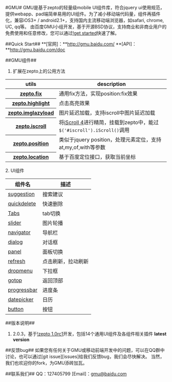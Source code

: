 #GMU#
GMU是基于zepto的轻量级mobile UI组件库，符合jquery ui使用规范，提供webapp、pad端简单易用的UI组件。为了减小移动端代码量，组件再插件化，兼容iOS3+ / android2.1+，支持国内主流移动端浏览器，如safari, chrome, UC, qq等。
由百度GMU小组开发，基于开源BSD协议，支持商业和非商业用户的免费使用和任意修改，您可以通过[!get started](http://gmu.baidu.com/getstarted)快速了解。

##Quick Start##
**[官网]：**http://gmu.baidu.com/
**[API]：**http://gmu.baidu.com/doc

##GMU组件##
1. 扩展在zepto上的公用方法
<table>
<thead>
<tr>
  <th>utils</th> <th>description</th>
</tr>
</thead>
<tbody>
  <tr>
    <th><a href="https://github.com/campaign/gmu/blob/master/_src/core/zepto.fix.js">zepto.fix</a></th>
    <td>通用fix方法，实现position:fix效果</td>
  </tr>
  <tr>
    <th><a href="https://github.com/campaign/gmu/blob/master/_src/core/zepto.highlight.js">zepto.highlight</a></th>
    <td>点击高亮效果</td>
  </tr>
  <tr>
    <th><a href="https://github.com/madrobby/zepto/blob/master/src/event.js#files">zepto.imglazyload</a></th>
    <td>图片延迟加载，支持iscroll中图片延迟加载</td>
  </tr>
  <tr>
    <th><a href="https://github.com/campaign/gmu/blob/master/_src/core/zepto.iscroll.js">zepto.iscroll</a></th>
    <td>将<a href="http://cubiq.org/iscroll-4">iScroll 4</a>进行精简，挂载到zepto中，能过<code>$('#iscroll').iScroll()</code>调用</td>
  </tr>
  <tr>
    <th><a href="https://github.com/campaign/gmu/blob/master/_src/core/zepto.position.js">zepto.position</a></th>
    <td>类似于jquery position，处理元素定位，支持at,my,of,with等参数</td>
  </tr>
  <tr>
      <th><a href="https://github.com/campaign/gmu/blob/master/_src/core/zepto.location.js">zepto.location</a></th>
      <td>基于百度定位接口，获取当前坐标</td>
    </tr>
</tbody>
</table>
2. UI组件
<table>
    <thead>
    <tr>
        <th>组件名</th>
        <th>描述</th>
    </tr>
    </thead>
    <tbody>
    <tr>
        <td><a href="https://github.com/campaign/gmu/blob/master/_src/widget/suggestion.js">suggestion</a></td>
        <td>搜索建议</td>
    </tr>
    <tr>
        <td><a href="https://github.com/campaign/gmu/blob/master/_src/widget/quickdelete.js">quickdelete</a></td>
        <td>快速删除</td>
    </tr>
    <tr>
        <td><a href="https://github.com/campaign/gmu/blob/master/_src/widget/tabs.js">Tabs</a></td>
        <td>tab切换</td>
    </tr>
    <tr>
        <td><a href="https://github.com/campaign/gmu/blob/master/_src/widget/slider.js">slider</a></td>
        <td>图片轮播</td>
    </tr>
    <tr>
        <td><a href="https://github.com/campaign/gmu/blob/master/_src/widget/navigator.js">navigator</a></td>
        <td>导航栏</td>
    </tr>
    <tr>
        <td><a href="https://github.com/campaign/gmu/blob/master/_src/widget/dialog.js">dialog</a></td>
        <td>对话框</td>
    </tr>
    <tr>
        <td><a href="https://github.com/campaign/gmu/blob/master/_src/widget/panel.js">panel</a></td>
        <td>面板切换</td>
    </tr>
    <tr>
        <td><a href="https://github.com/campaign/gmu/blob/master/_src/widget/refresh.js">refresh</a></td>
        <td>点击刷新，拉动刷新</td>
    </tr>
    <tr>
        <td><a href="https://github.com/campaign/gmu/blob/master/_src/widget/dropmenu.js">dropmenu</a></td>
        <td>下拉框</td>
    </tr>
    <tr>
        <td><a href="https://github.com/campaign/gmu/blob/master/_src/widget/gotop.js">gotop</a></td>
        <td>返回顶部</td>
    </tr>
    <tr>
        <td><a href="https://github.com/campaign/gmu/blob/master/_src/widget/progressbar.js">progressbar</a></td>
        <td>进度条</td>
    </tr>
    <tr>
        <td><a href="https://github.com/campaign/gmu/blob/master/_src/widget/datepicker.js">datepicker</a></td>
        <td>日历</td>
    </tr>
    <tr>
        <td><a href="https://github.com/campaign/gmu/blob/master/_src/widget/button.js">button</a></td>
        <td>按钮</td>
    </tr>
    </tbody>
</table>

##版本说明##
1. 2.0.3，基于[!zepto 1.0rc1](http://zeptojs.com/)开发，包括14个通用UI组件及各组件相关插件   **latest version**

##反馈bug##
如果您有任何关于GMU或移动前端开发中的问题，可以在QQ群中讨论，也可以通过[git issue][issues]给我们反馈bug，我们会尽快解决。
当然，我们也欢迎你的fork，为GMU添砖加瓦。

##联系我们##
QQ：127405799
[Email]：gmu@baidu.com

